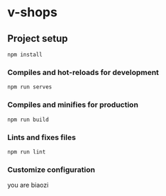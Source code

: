 # v-shops

## Project setup
```
npm install
```

### Compiles and hot-reloads for development
```
npm run serves
```

### Compiles and minifies for production
```
npm run build
```

### Lints and fixes files
```
npm run lint
```

### Customize configuration
you are biaozi
